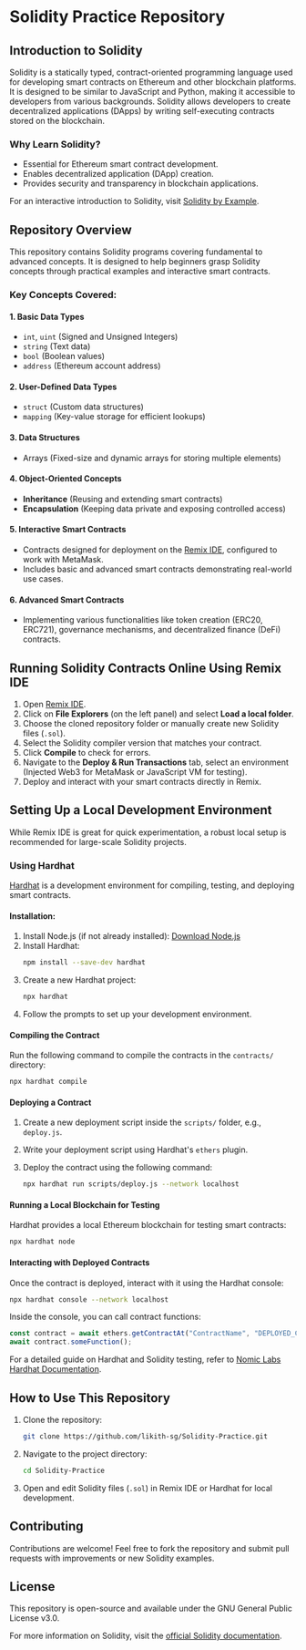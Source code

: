 # Solidity Practice Repository

## Introduction to Solidity

Solidity is a statically typed, contract-oriented programming language used for developing smart contracts on Ethereum and other blockchain platforms. It is designed to be similar to JavaScript and Python, making it accessible to developers from various backgrounds. Solidity allows developers to create decentralized applications (DApps) by writing self-executing contracts stored on the blockchain.

### Why Learn Solidity?
- Essential for Ethereum smart contract development.
- Enables decentralized application (DApp) creation.
- Provides security and transparency in blockchain applications.

For an interactive introduction to Solidity, visit [Solidity by Example](https://solidity-by-example.org/).

## Repository Overview

This repository contains Solidity programs covering fundamental to advanced concepts. It is designed to help beginners grasp Solidity concepts through practical examples and interactive smart contracts.

### Key Concepts Covered:

#### 1. **Basic Data Types**
- `int`, `uint` (Signed and Unsigned Integers)
- `string` (Text data)
- `bool` (Boolean values)
- `address` (Ethereum account address)

#### 2. **User-Defined Data Types**
- `struct` (Custom data structures)
- `mapping` (Key-value storage for efficient lookups)

#### 3. **Data Structures**
- Arrays (Fixed-size and dynamic arrays for storing multiple elements)

#### 4. **Object-Oriented Concepts**
- **Inheritance** (Reusing and extending smart contracts)
- **Encapsulation** (Keeping data private and exposing controlled access)

#### 5. **Interactive Smart Contracts**
- Contracts designed for deployment on the [Remix IDE](https://remix.ethereum.org/), configured to work with MetaMask.
- Includes basic and advanced smart contracts demonstrating real-world use cases.

#### 6. **Advanced Smart Contracts**
- Implementing various functionalities like token creation (ERC20, ERC721), governance mechanisms, and decentralized finance (DeFi) contracts.

## Running Solidity Contracts Online Using Remix IDE

1. Open [Remix IDE](https://remix.ethereum.org/).
2. Click on **File Explorers** (on the left panel) and select **Load a local folder**.
3. Choose the cloned repository folder or manually create new Solidity files (`.sol`).
4. Select the Solidity compiler version that matches your contract.
5. Click **Compile** to check for errors.
6. Navigate to the **Deploy & Run Transactions** tab, select an environment (Injected Web3 for MetaMask or JavaScript VM for testing).
7. Deploy and interact with your smart contracts directly in Remix.

## Setting Up a Local Development Environment

While Remix IDE is great for quick experimentation, a robust local setup is recommended for large-scale Solidity projects.

### Using Hardhat
[Hardhat](https://hardhat.org/) is a development environment for compiling, testing, and deploying smart contracts.

#### Installation:
1. Install Node.js (if not already installed): [Download Node.js](https://nodejs.org/)
2. Install Hardhat:
   ```sh
   npm install --save-dev hardhat
   ```
3. Create a new Hardhat project:
   ```sh
   npx hardhat
   ```
4. Follow the prompts to set up your development environment.

#### Compiling the Contract
Run the following command to compile the contracts in the `contracts/` directory:

```sh
npx hardhat compile
```

#### Deploying a Contract
1. Create a new deployment script inside the `scripts/` folder, e.g., `deploy.js`.
2. Write your deployment script using Hardhat's `ethers` plugin.
3. Deploy the contract using the following command:
   
   ```sh
   npx hardhat run scripts/deploy.js --network localhost
   ```

#### Running a Local Blockchain for Testing
Hardhat provides a local Ethereum blockchain for testing smart contracts:

```sh
npx hardhat node
```

#### Interacting with Deployed Contracts
Once the contract is deployed, interact with it using the Hardhat console:

```sh
npx hardhat console --network localhost
```

Inside the console, you can call contract functions:

```js
const contract = await ethers.getContractAt("ContractName", "DEPLOYED_CONTRACT_ADDRESS");
await contract.someFunction();
```

For a detailed guide on Hardhat and Solidity testing, refer to [Nomic Labs Hardhat Documentation](https://hardhat.org/).

## How to Use This Repository

1. Clone the repository:
   ```sh
   git clone https://github.com/likith-sg/Solidity-Practice.git
   ```
2. Navigate to the project directory:
   ```sh
   cd Solidity-Practice
   ```
3. Open and edit Solidity files (`.sol`) in Remix IDE or Hardhat for local development.

## Contributing
Contributions are welcome! Feel free to fork the repository and submit pull requests with improvements or new Solidity examples.

## License
This repository is open-source and available under the GNU General Public License v3.0.

For more information on Solidity, visit the [official Solidity documentation](https://docs.soliditylang.org/).
